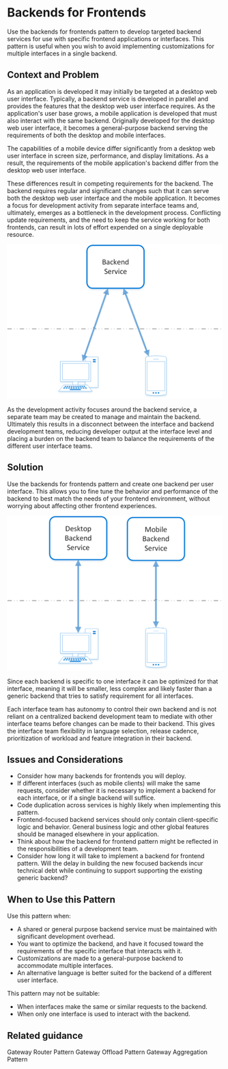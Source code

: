 # Backends for Frontends

Use the backends for frontends pattern to develop targeted backend services for use with specific frontend applications or interfaces. This pattern is useful when you wish to avoid implementing customizations for multiple interfaces in a single backend.

## Context and Problem

As an application is developed it may initially be targeted at a desktop web user interface. Typically, a backend service is developed in parallel and provides the features that the desktop web user interface requires. As the application's user base grows, a mobile application is developed that must also interact with the same backend. Originally developed for the desktop web user interface, it becomes a general-purpose backend serving the requirements of both the desktop and mobile interfaces.

The capabilities of a mobile device differ significantly from a desktop web user interface in screen size, performance, and display limitations. As a result, the requirements of the mobile application's backend differ from the desktop web user interface.

These differences result in competing requirements for the backend. The backend requires regular and significant changes such that it can serve both the desktop web user interface and the mobile application. It becomes a focus for development activity from separate interface teams and, ultimately, emerges as a bottleneck in the development process. Conflicting update requirements, and the need to keep the service working for both frontends, can result in lots of effort expended on a single deployable resource.

![](./_images/backend-for-frontend.png) 

As the development activity focuses around the backend service, a separate team may be created to manage and maintain the backend. Ultimately this results in a disconnect between the interface and backend development teams, reducing developer output at the interface level and placing a burden on the backend team to balance the requirements of the different user interface teams.

## Solution

Use the backends for frontends pattern and create one backend per user interface. This allows you to fine tune the behavior and performance of the backend to best match the needs of your frontend environment, without worrying about affecting other frontend experiences.

![](./_images/backend-for-frontend-example.png) 

Since each backend is specific to one interface it can be optimized for that interface, meaning it will be smaller, less complex and likely faster than a generic backend that tries to satisfy requirement for all interfaces.

Each interface team has autonomy to control their own backend and is not reliant on a centralized backend development team to mediate with other interface teams before changes can be made to their backend. This gives the interface team flexibility in language selection, release cadence, prioritization of workload and feature integration in their backend.

## Issues and Considerations

- Consider how many backends for frontends you will deploy.
- If different interfaces (such as mobile clients) will make the same requests, consider whether it is necessary to implement a backend for each interface, or if a single backend will suffice.
- Code duplication across services is highly likely when implementing this pattern.
- Frontend-focused backend services should only contain client-specific logic and behavior. General business logic and other global features should be managed elsewhere in your application.
- Think about how the backend for frontend pattern might be reflected in the responsibilities of a development team.
- Consider how long it will take to implement a backend for frontend pattern. Will the delay in building the new focused backends incur technical debt while continuing to support supporting the existing generic backend?

## When to Use this Pattern

Use this pattern when:

- A shared or general purpose backend service must be maintained with significant development overhead.
- You want to optimize the backend, and have it focused toward the requirements of the specific interface that interacts with it.
- Customizations are made to a general-purpose backend to accommodate multiple interfaces.
- An alternative language is better suited for the backend of a different user interface.

This pattern may not be suitable:

- When interfaces make the same or similar requests to the backend.
- When only one interface is used to interact with the backend.

## Related guidance

Gateway Router Pattern
Gateway Offload Pattern
Gateway Aggregation Pattern


